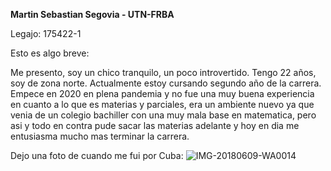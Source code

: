 
**Martin Sebastian Segovia - UTN-FRBA**

Legajo: 175422-1

Esto es algo breve:

Me presento, soy un chico tranquilo, un poco introvertido. Tengo 22 años, soy de zona norte. Actualmente estoy cursando segundo año de la carrera. Empece en 2020 en plena pandemia y no fue una muy buena experiencia en cuanto a lo que es materias y parciales, era un ambiente nuevo ya que venia de un colegio bachiller con una muy mala base en matematica, pero asi y todo en contra pude sacar las materias adelante y hoy en dia me entusiasma mucho mas terminar la carrera.

Dejo una foto de cuando me fui por Cuba:
![IMG-20180609-WA0014](https://user-images.githubusercontent.com/83015187/233386854-f817af6d-6c07-4632-9ec4-cc6e2955ff31.jpg)
